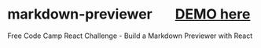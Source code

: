 # markdown-previewer   &nbsp; &nbsp; &nbsp; [DEMO here](https://ziweidream.github.io/markdown-previewer/)
Free Code Camp React Challenge - Build a Markdown Previewer with React    
